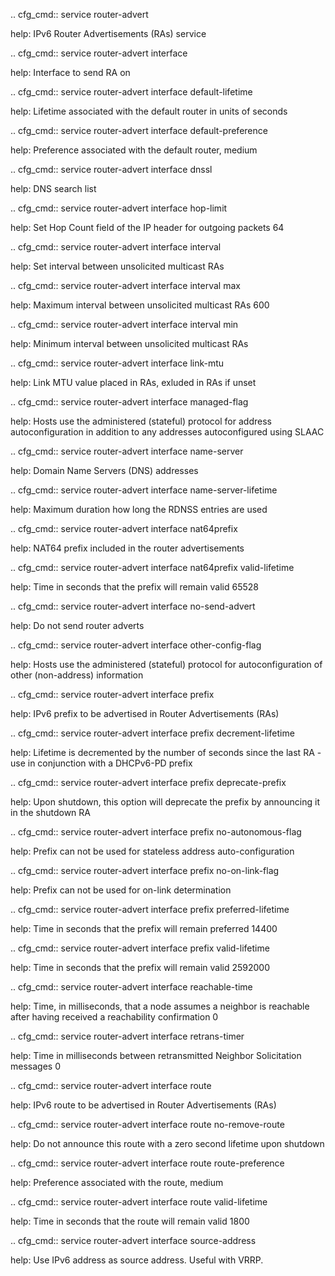 .. cfg_cmd:: service router-advert

help: IPv6 Router Advertisements (RAs) service

.. cfg_cmd:: service router-advert interface <tag>

help: Interface to send RA on

.. cfg_cmd:: service router-advert interface <tag> default-lifetime

help: Lifetime associated with the default router in units of seconds

.. cfg_cmd:: service router-advert interface <tag> default-preference

help: Preference associated with the default router,
medium


.. cfg_cmd:: service router-advert interface <tag> dnssl

help: DNS search list

.. cfg_cmd:: service router-advert interface <tag> hop-limit

help: Set Hop Count field of the IP header for outgoing packets
64


.. cfg_cmd:: service router-advert interface <tag> interval

help: Set interval between unsolicited multicast RAs

.. cfg_cmd:: service router-advert interface <tag> interval max

help: Maximum interval between unsolicited multicast RAs
600


.. cfg_cmd:: service router-advert interface <tag> interval min

help: Minimum interval between unsolicited multicast RAs

.. cfg_cmd:: service router-advert interface <tag> link-mtu

help: Link MTU value placed in RAs, exluded in RAs if unset

.. cfg_cmd:: service router-advert interface <tag> managed-flag

help: Hosts use the administered (stateful) protocol for address autoconfiguration in addition to any addresses autoconfigured using SLAAC

.. cfg_cmd:: service router-advert interface <tag> name-server

help: Domain Name Servers (DNS) addresses

.. cfg_cmd:: service router-advert interface <tag> name-server-lifetime

help: Maximum duration how long the RDNSS entries are used

.. cfg_cmd:: service router-advert interface <tag> nat64prefix <tag>

help: NAT64 prefix included in the router advertisements

.. cfg_cmd:: service router-advert interface <tag> nat64prefix <tag> valid-lifetime

help: Time in seconds that the prefix will remain valid
65528


.. cfg_cmd:: service router-advert interface <tag> no-send-advert

help: Do not send router adverts

.. cfg_cmd:: service router-advert interface <tag> other-config-flag

help: Hosts use the administered (stateful) protocol for autoconfiguration of other (non-address) information

.. cfg_cmd:: service router-advert interface <tag> prefix <tag>

help: IPv6 prefix to be advertised in Router Advertisements (RAs)

.. cfg_cmd:: service router-advert interface <tag> prefix <tag> decrement-lifetime

help: Lifetime is decremented by the number of seconds since the last RA - use in conjunction with a DHCPv6-PD prefix

.. cfg_cmd:: service router-advert interface <tag> prefix <tag> deprecate-prefix

help: Upon shutdown, this option will deprecate the prefix by announcing it in the shutdown RA

.. cfg_cmd:: service router-advert interface <tag> prefix <tag> no-autonomous-flag

help: Prefix can not be used for stateless address auto-configuration

.. cfg_cmd:: service router-advert interface <tag> prefix <tag> no-on-link-flag

help: Prefix can not be used for on-link determination

.. cfg_cmd:: service router-advert interface <tag> prefix <tag> preferred-lifetime

help: Time in seconds that the prefix will remain preferred
14400


.. cfg_cmd:: service router-advert interface <tag> prefix <tag> valid-lifetime

help: Time in seconds that the prefix will remain valid
2592000


.. cfg_cmd:: service router-advert interface <tag> reachable-time

help: Time, in milliseconds, that a node assumes a neighbor is reachable after having received a reachability confirmation
0


.. cfg_cmd:: service router-advert interface <tag> retrans-timer

help: Time in milliseconds between retransmitted Neighbor Solicitation messages
0


.. cfg_cmd:: service router-advert interface <tag> route <tag>

help: IPv6 route to be advertised in Router Advertisements (RAs)

.. cfg_cmd:: service router-advert interface <tag> route <tag> no-remove-route

help: Do not announce this route with a zero second lifetime upon shutdown

.. cfg_cmd:: service router-advert interface <tag> route <tag> route-preference

help: Preference associated with the route,
medium


.. cfg_cmd:: service router-advert interface <tag> route <tag> valid-lifetime

help: Time in seconds that the route will remain valid
1800


.. cfg_cmd:: service router-advert interface <tag> source-address

help: Use IPv6 address as source address. Useful with VRRP.

